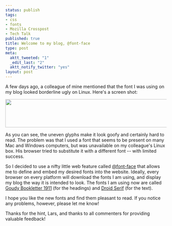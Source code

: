 ```yaml
--- 
status: publish
tags: 
- css
- fonts
- Mozilla Crosspost
- Tech Talk
published: true
title: Welcome to my blog, @font-face
type: post
meta: 
  aktt_tweeted: "1"
  _edit_last: "2"
  aktt_notify_twitter: "yes"
layout: post
---
```

A few days ago, a colleague of mine mentioned that the font I was using on my blog looked borderline ugly on Linux. Here's a screen shot:

<img src="http://fredericiana.com/wp-content/uploads/2010/03/odd-fonts.png" alt="" title="odd fonts" width="591" height="88" class="alignnone size-full wp-image-2648" />

As you can see, the uneven glyphs make it look goofy and certainly hard to read. The problem was that I used a font that seems to be present on many Mac and Windows computers, but was unavailable on my colleague's Linux box. His browser tried to substitute it with a different font -- with limited success.

So I decided to use a nifty little web feature called <a href="https://developer.mozilla.org/en/CSS/@font-face">@font-face</a> that allows me to define and embed my desired fonts into the website. Ideally, every browser on every platform will download the fonts I am using, and display my blog the way it is intended to look. The fonts I am using now are called <a href="http://www.fontsquirrel.com/fontfacedemo/Goudy-Bookletter-1911">Goudy Bookletter 1911</a> (for the headings) and <a href="http://www.fontsquirrel.com/fontfacedemo/Droid-Serif">Droid Serif</a> (for the text).

I hope you like the new fonts and find them pleasant to read. If you notice any problems, however, please let me know!

<span class="credits">Thanks for the hint, Lars, and thanks to all commenters for providing valuable feedback!</span>
